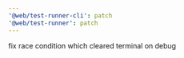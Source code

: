 ```yaml
---
'@web/test-runner-cli': patch
'@web/test-runner': patch
---
```


fix race condition which cleared terminal on debug
